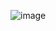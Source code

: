 ![image](https://github.com/kulhara-ankit/multilingual-reactjs/assets/146313680/dc8e8f5a-670f-4c3b-8222-208012f5c167)
